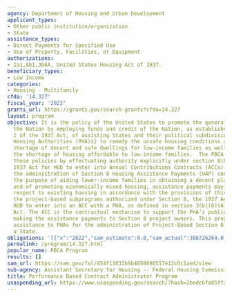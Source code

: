```yaml
---
agency: Department of Housing and Urban Development
applicant_types:
- Other public institution/organization
- State
assistance_types:
- Direct Payments for Specified Use
- Use of Property, Facilities, or Equipment
authorizations:
- 2a1,8b1,3b6A, United States Housing Act of 1937.
beneficiary_types:
- Low Income
categories:
- Housing - Multifamily
cfda: '14.327'
fiscal_year: '2022'
grants_url: https://grants.gov/search-grants?cfda=14.327
layout: program
objective: It is the policy of the United States to promote the general welfare of
  the Nation by employing funds and credit of the Nation, as established in section
  2 of the 1937 Act, of assisting States and their political subdivisions {e.g., Public
  Housing Authorities (PHA)s} to remedy the unsafe housing conditions and the acute
  shortage of decent and safe dwellings for low-income families as well as address
  the shortage of housing affordable to low-income families.  The PBCA program furthers
  these policies by effectuating authority explicitly under section 8(b)(1) of the
  1937 Act for HUD to enter into Annual Contributions Contracts (ACCs) with PHAs for
  the administration of Section 8 Housing Assistance Payments (HAP) contracts. For
  the purpose of aiding lower-income families in obtaining a decent place to live
  and of promoting economically mixed housing, assistance payments may be made with
  respect to existing housing in accordance with the provisions of this section.  For
  the project-based subprograms authorized under Section 8, the 1937 Act authorizes
  HUD to enter into an ACC with a PHA, as defined in section 3(b)(6)(A) of the 1937
  Act. The ACC is the contractual mechanism to support the PHA’s public purpose in
  making the assistance payments to Section 8 project owners. This program provides
  assistance to PHAs for the administration of Project-Based Section 8 program within
  a State.
obligations: '[{"x":"2022","sam_estimate":0.0,"sam_actual":386726264.0,"usa_spending_actual":0.0},{"x":"2023","sam_estimate":418000000.0,"sam_actual":0.0,"usa_spending_actual":0.0},{"x":"2024","sam_estimate":448000000.0,"sam_actual":0.0,"usa_spending_actual":0.0}]'
permalink: /program/14.327.html
popular_name: PBCA Program
results: []
sam_url: https://sam.gov/fal/854f11032b9b4694890517e12c0c1aed/view
sub-agency: Assistant Secretary for Housing -- Federal Housing Commissioner
title: Performance Based Contract Administrator Program
usaspending_url: https://www.usaspending.gov/search/?hash=2bedc6fa85ffa14903fd9faa5ab2018a
---
```

